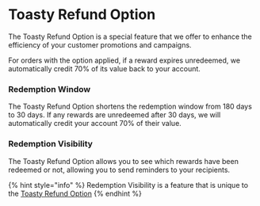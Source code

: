# Toasty Refund Option

The Toasty Refund Option is a special feature that we offer to enhance the efficiency of your customer promotions and campaigns.&#x20;

For orders with the option applied, if a reward expires unredeemed, we automatically credit 70% of its value back to your account.

### Redemption Window

The Toasty Refund Option shortens the redemption window from 180 days to 30 days. If any rewards are unredeemed after 30 days, we will automatically credit your account 70% of their value.&#x20;

### Redemption Visibility

The Toasty Refund Option allows you to see which rewards have been redeemed or not, allowing you to send reminders to your recipients.

{% hint style="info" %}
Redemption Visibility is a feature that is unique to the [Toasty Refund Option](https://www.toastycard.com/marketing/product/refund-option?utm\_source=blog\&utm\_medium=bloglink\&utm\_content=gitbook)
{% endhint %}
